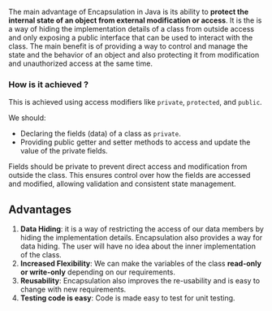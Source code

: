 The main advantage of Encapsulation in Java is its ability to **protect the internal state of an object from external modification or access**. It is the is a way of hiding the implementation details of a class from outside access and only exposing a public interface that can be used to interact with the class. The main benefit is of providing a way to control and manage the state and the behavior of an object and also protecting it from modification and unauthorized access at the same time.
### How is it achieved ?

This is achieved using access modifiers like `private`, `protected`, and `public`.

We should:
- Declaring the fields (data) of a class as `private`.
- Providing public getter and setter methods to access and update the value of the private fields.

Fields should be private to prevent direct access and modification from outside the class. This ensures control over how the fields are accessed and modified, allowing validation and consistent state management.
## Advantages

1. **Data Hiding**: it is a way of restricting the access of our data members by hiding the implementation details. Encapsulation also provides a way for data hiding. The user will have no idea about the inner implementation of the class. 
2. **Increased Flexibility**: We can make the variables of the class **read-only or write-only** depending on our requirements. 
3. **Reusability**: Encapsulation also improves the re-usability and is easy to change with new requirements.
4. **Testing code is easy**: Code is made easy to test for unit testing.